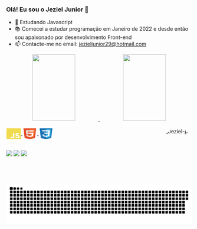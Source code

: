 ### Olá! Eu sou o Jeziel Junior 👋

- 🌱 Estudando Javascript
- 📚 Comecei a estudar programação em Janeiro de 2022 e desde então sou apaixonado por desenvolvimento Front-end
- 📫 Contacte-me no email: jezieljunior29@hotmail.com
<div align="center">
  <a href="https://github.com/Jeziel-Junior">
  <img height="180em" width="48%" src="https://github-readme-stats.vercel.app/api?username=jeziel-junior&show_icons=true&theme=algolia&include_all_commits=true&count_private=true"/>
  <img height="180em" width="48%" src="https://github-readme-stats.vercel.app/api/top-langs/?username=jeziel-junior&layout=compact&langs_count=7&theme=algolia"/>
</div>
  <div style="display: inline_block"><br>
  <img align="center" alt="Jeziel-Js" height="30" width="40" src="https://raw.githubusercontent.com/devicons/devicon/master/icons/javascript/javascript-plain.svg">
  <img align="center" alt="Jeziel-HTML" height="30" width="40" src="https://raw.githubusercontent.com/devicons/devicon/master/icons/html5/html5-original.svg">
  <img align="center" alt="Jeziel-CSS" height="30" width="40" src="https://raw.githubusercontent.com/devicons/devicon/master/icons/css3/css3-original.svg">
  <img align="right" alt="Jeziel-pic" height="150" style="border-radius:50px;" src="https://github.com/Jeziel-Junior.png">
</div>
    
  ##
 
  <div> 
  <a href="https://www.instagram.com/jezieljuniordev" target="_blank"><img src="https://img.shields.io/badge/-Instagram-%23E4405F?style=for-the-badge&logo=instagram&logoColor=white" target="_blank"></a>
  <a href = "jezieljunior29@hotmail.com"><img src="https://img.shields.io/badge/-Gmail-%23333?style=for-the-badge&logo=gmail&logoColor=white" target="_blank"></a>
  <a href="https://www.linkedin.com/in/jeziel-junior" target="_blank"><img src="https://img.shields.io/badge/-LinkedIn-%230077B5?style=for-the-badge&logo=linkedin&logoColor=white" target="_blank"></a> 

      
  ![Snake animation](https://github.com/Jeziel-Junior/Jeziel-Junior/blob/output/github-contribution-grid-snake.svg)
    
  </div>
